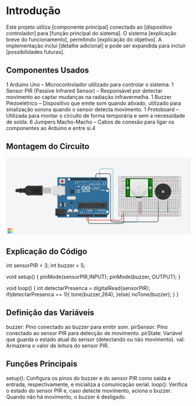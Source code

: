 # Introdução
Este projeto utiliza [componente principal] conectado ao [dispositivo controlador] para [função principal do sistema]. O sistema [explicação breve do funcionamento], permitindo [explicação do objetivo]. A implementação inclui [detalhe adicional] e pode ser expandida para incluir [possibilidades futuras].

## Componentes Usados

1 Arduino Uno – Microcontrolador utilizado para controlar o sistema.
1 Sensor PIR (Passive Infrared Sensor) – Responsável por detectar movimento ao captar mudanças na radiação infravermelha.
1 Buzzer Piezoelétrico – Dispositivo que emite som quando ativado, utilizado para sinalização sonora quando o sensor detecta movimento.
1 Protoboard – Utilizada para montar o circuito de forma temporária e sem a necessidade de solda.
6 Jumpers Macho-Macho – Cabos de conexão para ligar os componentes ao Arduino e entre si.4

## Montagem do Circuito

![Imagem do Circuito](detector-de-presenca.png)

## Explicação do Código

int sensorPIR = 3;
int buzzer = 5;

void setup()
{
  pinMode(sensorPIR,INPUT);
  pinMode(buzzer, OUTPUT);
}

void loop()
{
 int detectarPresenca = digitalRead(sensorPIR);
  if(detectarPresenca == 1){
    tone(buzzer,264);
  }else{
    noTone(buzzer);
}
    }

## Definição das Variáveis

buzzer: Pino conectado ao buzzer para emitir som.
pirSensor: Pino conectado ao sensor PIR para detecção de movimento.
pirState: Variável que guarda o estado atual do sensor (detectando ou não movimento).
val: Armazena o valor de leitura do sensor PIR.

## Funções Principais

setup(): Configura os pinos do buzzer e do sensor PIR como saída e entrada, respectivamente, e inicializa a comunicação serial.
loop(): Verifica o estado do sensor PIR e, caso detecte movimento, aciona o buzzer. Quando não há movimento, o buzzer é desligado.
